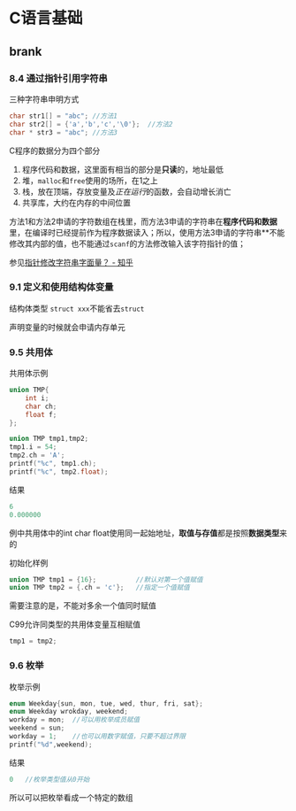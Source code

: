 # C语言基础

## brank

### 8.4 通过指针引用字符串

三种字符串申明方式

```c
char str1[] = "abc"; //方法1
char str2[] = {'a','b','c','\0'};  //方法2
char * str3 = "abc"; //方法3
```

C程序的数据分为四个部分

1. 程序代码和数据，这里面有相当的部分是**只读**的，地址最低
2. 堆，`malloc`和`free`使用的场所，在1之上
3. 栈，放在顶端，存放变量及*正在运行*的函数，会自动增长消亡
4. 共享库，大约在内存的中间位置

方法1和方法2申请的字符数组在栈里，而方法3申请的字符串在**程序代码和数据**里，在编译时已经提前作为程序数据读入；所以，使用方法3申请的字符串**不能修改其内部的值，也不能通过`scanf`的方法修改输入该字符指针的值；

参见[指针修改字符串字面量？ \- 知乎][1]

### 9.1 定义和使用结构体变量

结构体类型 `struct xxx`不能省去`struct`

声明变量的时候就会申请内存单元

### 9.5 共用体

共用体示例

```c
union TMP{
    int i;
    char ch;
    float f;
};

union TMP tmp1,tmp2;
tmp1.i = 54;
tmp2.ch = 'A';
printf("%c", tmp1.ch);
printf("%c", tmp2.float);
```

结果

```c
6
0.000000
```

例中共用体中的int char float使用同一起始地址，**取值与存值**都是按照**数据类型**来的

初始化样例

```c
union TMP tmp1 = {16};          //默认对第一个值赋值
union TMP tmp2 = {.ch = 'c'};   //指定一个值赋值
```

需要注意的是，不能对多余一个值同时赋值

C99允许同类型的共用体变量互相赋值

```c
tmp1 = tmp2;
```

### 9.6 枚举

枚举示例

```c
enum Weekday{sun, mon, tue, wed, thur, fri, sat};
enum Weekday wrokday, weekend;
workday = mon;  //可以用枚举成员赋值
weekend = sun;
workday = 1;    //也可以用数字赋值，只要不超过界限
printf("%d",weekend);
```

结果

```c
0   //枚举类型值从0开始
```

所以可以把枚举看成一个特定的数组

[1]:<https://www.zhihu.com/question/28191923>
